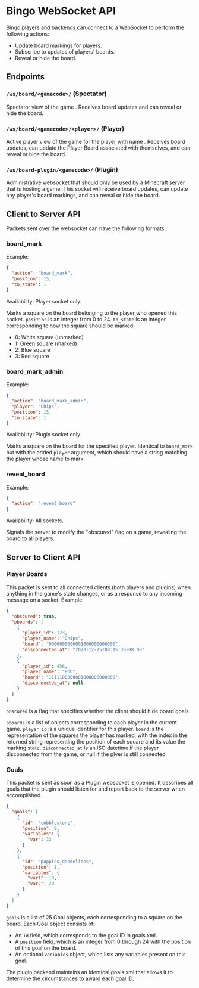 # Bingo WebSocket API

Bingo players and backends can connect to a WebSocket to perform the following
actions:
- Update board markings for players.
- Subscribe to updates of players' boards.
- Reveal or hide the board.

## Endpoints

### `/ws/board/<gamecode>/` (Spectator)
Spectator view of the game <gamecode>. Receives board updates and can reveal or
hide the board.

### `/ws/board/<gamecode>/<player>/` (Player)
Active player view of the game <gamecode> for the player with name <player>.
Receives board updates, can update the Player Board associated with themselves,
and can reveal or hide the board.

### `/ws/board-plugin/<gamecode>/` (Plugin)
Administrative websocket that should only be used by a Minecraft server that is
hosting a game. This socket will receive board updates, can update any player's
board markings, and can reveal or hide the board.

## Client to Server API

Packets sent over the websocket can have the following formats:

### board_mark
Example:
```json
{
  "action": "board_mark",
  "position": 15,
  "to_state": 1
}
```

Availability: Player socket only.  

Marks a square on the board belonging to the player who opened this socket.
`position` is an integer from 0 to 24. `to_state` is an integer corresponding
to how the square should be marked:
- 0: White square (unmarked)
- 1: Green square (marked)
- 2: Blue square
- 3: Red square

### board_mark_admin
Example:
```json
{
  "action": "board_mark_admin",
  "player": "Chips",
  "position": 15,
  "to_state": 1
}
```

Availability: Plugin socket only.  

Marks a square on the board for the specified player. Identical to `board_mark`
but with the added `player` argument, which should have a string matching
the player whose name to mark.

### reveal_board
Example:
```json
{
  "action": "reveal_board"
}
```

Availability: All sockets.  

Signals the server to modify the "obscured" flag on a game, revealing the
board to all players.


## Server to Client API

### Player Boards

This packet is sent to all connected clients (both players and plugins) when
anything in the game's state changes, or as a response to any incoming message
on a socket. Example:

```json
{
  "obscured": true,
  "pboards": [
    {
      "player_id": 123,
      "player_name": "Chips",
      "board": "0000000000001000000000000",
      "disconnected_at": "2020-12-25T08:15:30-08:00"
    },
    {
      "player_id": 456,
      "player_name": "Bob",
      "board": "1111100000001000000000000",
      "disconnected_at": null
    }
  ]
}
```

`obscured` is a flag that specifies whether the client should hide board
goals.

`pboards` is a list of objects corresponding to each player in the current
game. `player_id` is a unique identifier for this player. `board` is the
representation of the squares the player has marked, with the index in the
returned string representing the position of each square and its value the
marking state. `disconnected_at` is an ISO datetime if the player disconnected
from the game, or null if the plyer is still connected.

### Goals

This packet is sent as soon as a Plugin websocket is opened. It describes all
goals that the plugin should listen for and report back to the server when 
accomplished.

```json
{
  "goals": [
    {
      "id": "cobblestone",
      "position": 0,
      "variables": {
        "var": 32
      }
    },
    {
      "id": "poppies_dandelions",
      "position": 1,
      "variables": {
        "var1": 10,
        "var2": 20
      }
    }
  ]
}
```

`goals` is a list of 25 Goal objects, each corresponding to a square on the 
board. Each Goal object consists of:
- An `id` field, which corresponds to the goal ID in goals.xml.
- A `position` field, which is an integer from 0 through 24 with the 
  position of this goal on the board.
- An optional `variables` object, which lists any variables present on this 
  goal.

The plugin backend maintains an identical goals.xml that allows it to determine
the circumstances to award each goal ID.
